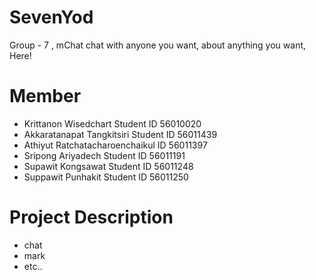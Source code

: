 # SevenYod
Group - 7 , mChat chat with anyone you want, about anything you want, Here!

# Member
- Krittanon Wisedchart Student ID 56010020
- Akkaratanapat Tangkitsiri Student ID 56011439
- Athiyut Ratchatacharoenchaikul ID 56011397
- Sripong Ariyadech Student ID 56011191
- Supawit Kongsawat Student ID 56011248
- Suppawit Punhakit Student ID 56011250

# Project Description
  - chat
  - mark
  - etc..
